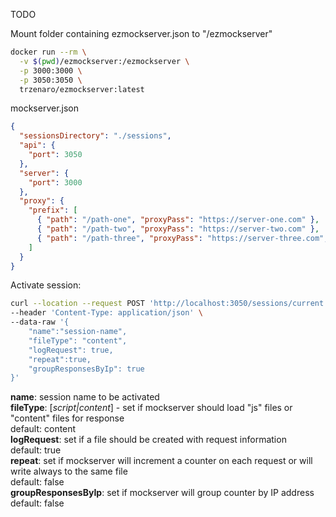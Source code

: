 TODO

Mount folder containing ezmockserver.json to "/ezmockserver"

```sh
docker run --rm \
  -v $(pwd)/ezmockserver:/ezmockserver \
  -p 3000:3000 \
  -p 3050:3050 \
  trzenaro/ezmockserver:latest
```


mockserver.json
```json
{
  "sessionsDirectory": "./sessions",
  "api": {
    "port": 3050
  },
  "server": {
    "port": 3000
  },
  "proxy": {
    "prefix": [
      { "path": "/path-one", "proxyPass": "https://server-one.com" },
      { "path": "/path-two", "proxyPass": "https://server-two.com" },
      { "path": "/path-three", "proxyPass": "https://server-three.com", "rewrite": "/" }
    ]
  }
}
```

Activate session:
```sh
curl --location --request POST 'http://localhost:3050/sessions/current' \
--header 'Content-Type: application/json' \
--data-raw '{
    "name":"session-name",
    "fileType": "content",
    "logRequest": true,
    "repeat":true,
    "groupResponsesByIp": true
}'
```

**name**: session name to be activated\
**fileType**: [*script|content*] - set if mockserver should load "js" files or "content" files for response\
  default: content\
**logRequest**: set if a file should be created with request information\
  default: true\
**repeat**: set if mockserver will increment a counter on each request or will write always to the same file\
  default: false\
**groupResponsesByIp**: set if mockserver will group counter by IP address\
  default: false

